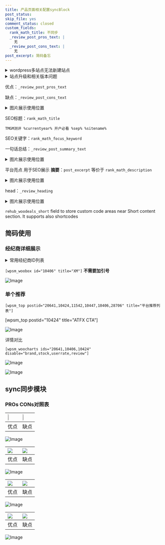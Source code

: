```yaml
---
title: 产品页面相关配置syncBlock
post_status: 
skip_file: yes
comment_status: closed
custom_fields:
  rank_math_title: 不同步
  _review_post_pros_text: |
    无
  _review_post_cons_text: |
    无
post_excerpt: 简码备忘
---
```

<details><summary>wordpress多站点无法新建站点</summary>

<li>和报错需要清理cookies一样的原因</li>
<li>wp-config.php里面<code>define( 'SUBDOMAIN_INSTALL', false );//子域名安装</code></li>
<li>新建子站点是用<code>define( 'SUBDOMAIN_INSTALL', true);//子域名安装</code> 完成以后，改成<code>false</code></li>
</details>

<details><summary>站点升级和相关版本问题</summary>

<p>wordpress：5.9.9
woocommerce：7.5.1
出现问题的地方：主题选项里面>><strong>Product layout >>compact style</strong></p>
<p>如何出现没有用过的字段 导致无法保存。先导出配置 然后进行修改，后面再次恢复即可。</p>
<p>出现部分字段无法显示时，需要返回默认布局后，对产品进行保存就好了。</p>
<p></p>
</details>

优点：`_review_post_pros_text`

缺点：`_review_post_cons_text`

<details><summary>图片展示使用位置</summary>

<img src="https://prod-files-secure.s3.us-west-2.amazonaws.com/39ed1227-6d7d-4570-be36-9ccd4a2c4241/f51d3d83-55d4-4bdf-9604-f37ec77ab556/Untitled.png?X-Amz-Algorithm=AWS4-HMAC-SHA256&X-Amz-Content-Sha256=UNSIGNED-PAYLOAD&X-Amz-Credential=ASIAZI2LB4666O6R2H5U%2F20250622%2Fus-west-2%2Fs3%2Faws4_request&X-Amz-Date=20250622T045520Z&X-Amz-Expires=3600&X-Amz-Security-Token=IQoJb3JpZ2luX2VjEPj%2F%2F%2F%2F%2F%2F%2F%2F%2F%2FwEaCXVzLXdlc3QtMiJIMEYCIQCWa6XM5fCWeJ59vZNZydt0%2BpugFa7cDm0up9QehDBUggIhAMp49H932pAD%2BUFDbVGUCWdKEl%2FMaI17Rl9JF8Y5XYwdKogECOH%2F%2F%2F%2F%2F%2F%2F%2F%2F%2FwEQABoMNjM3NDIzMTgzODA1Igwd2oJmqjxt2CKqz8Mq3ANw7BoEa7SiT41zT7thKOZ4rAa9ft%2FTcGyf6iRlMUDLWlbEG2mgKH31zg%2FrtauGfBRgeeFXivq0Fi1IGNsPVQQNcRbXYJYRgfV27HDcvMfvwLYLtmjnysZC%2Bw7hq6u0z2Hxk9hqw8Y%2BWB78DaCmEyOMI6sG90MMmxKHY5QsEfT6X8HpeFUW8TcDq2VXrxxf9f5mm94%2FmM5MggiJyBqWxitpM9F0tqkK8r4j8ESrIG%2FIfuVyT%2FzKtWd6%2BBtnpPpNo4w2n2MZa8z10eAHFjH2i9n2n62dGp8Q8k3eG%2Bbzyf9n6x7UucXKswUd%2BpECWPUCmQZh0zkI3UWgs8MPtWJEF9RUoUXWBxYLgC7zcOzbkaldrq%2FwU2ASSCuul3rXvyIhBkfHoKlwOH44qljgHrGKSQUF41PFzVNg6I60Hx8t6wMaQXzD2gksTo9I%2FTsdwhVD0k32nnSEBnAB3JBstz%2ByCRn4HJtrGBWQINKpQ98bz6Xm82EbNqrQlonIyoiAv1CbSkBbLsqrPHf%2BPjwTUoUqyVEDh0XYKsGBFN5sxlMzJZ94j6GYdAcwz2A0EefuW7E06qZOhgSIapTMHDpOtw833u%2BZ%2FenfBW6JXNFICjIrAjsVBXzaXf1pU07TGQCxPTDyjd3CBjqkATEEPtUfBIh0PA2p5KfgxLD6cEi46pC6FfqO%2B4o5fxQFlMF6%2F%2BrMuZmEVvzF3mLNac06SwILA%2BnUshnNUGT3TfZgapCPthyuu69AuajtXEFM5b8PLOCqljHZri%2BZ1a%2B9ZQ2bNuZ7zYi71hy0kS1%2BANvrJ2xlW0A5m4aAw7Ig6jmHL942EQFzYNHxWpMxxEs8Z2roA5vfNx9OZ%2Bl5DxfC86Uxzg03&X-Amz-Signature=a619a8c8c6d146e377077f0899df85fefe3049fff4693188aa86240ed04a4b70&X-Amz-SignedHeaders=host&x-amz-checksum-mode=ENABLED&x-id=GetObject" alt="Image">
</details>

SEO标题：`rank_math_title`

`TMGM测评 %currentyear% 开户必看 %sep% %sitename%`

SEO关键字：`rank_math_focus_keyword`

一句话总结：`_review_post_summary_text`

<details><summary>图片展示使用位置</summary>

<img src="https://prod-files-secure.s3.us-west-2.amazonaws.com/39ed1227-6d7d-4570-be36-9ccd4a2c4241/4b96a922-296c-4f4e-8630-d1c870cbce01/Untitled.png?X-Amz-Algorithm=AWS4-HMAC-SHA256&X-Amz-Content-Sha256=UNSIGNED-PAYLOAD&X-Amz-Credential=ASIAZI2LB466TEKDHDYM%2F20250622%2Fus-west-2%2Fs3%2Faws4_request&X-Amz-Date=20250622T045523Z&X-Amz-Expires=3600&X-Amz-Security-Token=IQoJb3JpZ2luX2VjEP3%2F%2F%2F%2F%2F%2F%2F%2F%2F%2FwEaCXVzLXdlc3QtMiJHMEUCIFEwbK7v5seF8L6HQJt9hMWW54NTko2acVoo846NYF4rAiEA7ZrUppEPlNeeLwDqeVsndIKuUohedV0JmGwk5Tg%2BLaAqiAQI5v%2F%2F%2F%2F%2F%2F%2F%2F%2F%2FARAAGgw2Mzc0MjMxODM4MDUiDMygFlBZoKcOchYh%2FircA9NUZnPfoNp2XsQqL17ImO1pm5zUy4RQgoUztGjpyOXEqSNv6qzQ0aAZnttzk70%2FlYV8%2BgH9Kkg8ZjhukqOjhIoI6B2huZZkkQ2%2F%2B6CjUI6WgBTIytqClOtFPsUg%2F5%2F919qG6y%2BGNu0804qCdI7MVSMO2LtZzxorvBr%2FWA1YdjjL83ZEbVrC5kn%2FGk5nITVPLxi%2FDckDWwCLfNuB27X5Rq85BPgdX9E6HAKi2xj1K1JarriEMV%2Bnkxp%2Bd4GVNWD2EBMcxdTsX1%2FJ0RGb2p1vDv8aszUXrerMNyY%2FOEXMFxoWU75RcYeDEGeCXKi4SU5PiniWLHm9MKkm7%2FC%2Fag%2FenijK5PUI0Z9XoJQfYj6%2FAIwWPl5T014USMqXWLqQIErrVei26lDR6ca6pNdD6nnkaTT9DNYMBrh1s9CTfFGyNLwt%2BbNR15bFy9WT4LUBC7uGXoc%2B47DNnjweY47yjz%2BGVaW2Z%2F254CL8Nmk3pfN5ty%2BUevHfu6moviyLF7uqrrDjrsXUckwahewt7E%2BS%2BIQ23s9vSQfQh2eqBul9PKNnorOWX%2BIeyjsEI%2BySMgoFDdIKiQKe%2FmWhHEwtPqnxm9PiEE7Ry6R2SMQvC%2FjcgO3lejj36RbjPgW6hYXrt0rQMNCL3sIGOqUBPaS6b3Ys6kf%2F1BP2QcElzXz%2BvDetP%2BawUgQBcSFCoWxVhUKvjRtzLou3ZdBv5IIb6rVrdPLlU6j9yE2E7WqV5tgyxLw0KpWLxkPlWFyUJPf2pQ5egtRPb76QLApigzA3yi5nZ8ekQgYtFwaSigqEd9WUfqhOX%2Fz0JmZNMRplwvvMNDLfo%2FO9%2BMfj704zycL6lThkUBgDMDO02GhsJaRcx9azF1eO&X-Amz-Signature=1a1b2887dda55d1fcb9185efb352301fa0b5b41121b1650cdc27b4781c9a3f8f&X-Amz-SignedHeaders=host&x-amz-checksum-mode=ENABLED&x-id=GetObject" alt="Image">
</details>

平台亮点 用于SEO展示 **摘要**：`post_excerpt`  等价于 `rank_math_description`

<details><summary>图片展示使用位置</summary>

<img src="https://prod-files-secure.s3.us-west-2.amazonaws.com/39ed1227-6d7d-4570-be36-9ccd4a2c4241/1ee11f63-b60a-4dfe-a7a7-d58ff23b5d88/Untitled.png?X-Amz-Algorithm=AWS4-HMAC-SHA256&X-Amz-Content-Sha256=UNSIGNED-PAYLOAD&X-Amz-Credential=ASIAZI2LB4664XUPMUAQ%2F20250622%2Fus-west-2%2Fs3%2Faws4_request&X-Amz-Date=20250622T045523Z&X-Amz-Expires=3600&X-Amz-Security-Token=IQoJb3JpZ2luX2VjEPr%2F%2F%2F%2F%2F%2F%2F%2F%2F%2FwEaCXVzLXdlc3QtMiJHMEUCIDzngPXkRtKNMr1rbwCEvY9fjLvnoLt%2B6R73GBrD50%2FCAiEAsLWyxTHVu9FiiOKDmmTv6VHcWpHfvE34jOi3lGrNJo4qiAQI4%2F%2F%2F%2F%2F%2F%2F%2F%2F%2F%2FARAAGgw2Mzc0MjMxODM4MDUiDOaCUsNPqbZiyU%2FNHyrcA%2FuEHMUzSRTPAyn9swwIs7skgyHzVktyLElPO7CeODpDSGCReCyIdwTEIAKrROLjf5Dc61XuV1ksGmdw5WG2kgAilntYhPmSesjiTntbO9BhF%2FJTPUXzLZobU7hB772Dupw7eUSyXns6xqY4EPZ88inpHb7c26D%2BwANbP0qoxeL7%2FC70b75IxAIUSHXJsXEmAdeNU6b0tPMx2IVxVyCFx6BONBiXAJk%2FdZBv950t3W%2BPnp7FUvQuRgLL9RowY9L6ekdnH5Ts1XH9K14zA8gTN0VLZ5e2wUwP%2Faw3VYMHSY5N38e2crbexopumOR5dFjpnhcU%2FkNJO9cQXtsDqkniMU98oABJ9FwUbLqKyAdH%2ByyH4ZTTm6TPdX5%2FOFho1ELJcnv9QuBkfn1ZMab7jP3vVq8QZcviZzsE%2BuV%2FxboawnLb8ZhITYn6mzcX6c5%2FUFo6dYFSJYAZf8sTbqtXaftOViUMFBeB2GHkng611omjpnHJ4n1MxyOvQ7cZqsN981ALPT3MTkRGxsKi0J7IRaY6XsfYDyyWWZiK6SKLfQmQ%2FFIrWY%2BXs2k83z0HdA8Tj0tPVG96oiJJ%2BjXnSY%2FdrMqIyzq72ren%2FmdH0PowOv4K7unfSqWNJ6ASLOmVn%2FILMJ2%2B3cIGOqUB5xPiVGlU0kp%2FB5SlHlCnmbxse3I0gucn3rhT1DqJEzQv1%2F09emrIkE%2Ba6nKUYzfQrOrTEC8GZyYNAwXqRYd2mYhfloOaqujfJaikjKSWd0QoUifmE5KRXXQff0eLnfPtcDGI18VAyoExsGmTWcHjeGYVxC9seNeqx5mhhE1ecQZccybVKbXAcu8gN96myFUnWNxBUvcn6dJhHOKxKFVElzqmTerX&X-Amz-Signature=2a3281e401de775a008c6b61c43b3572e009b80f6efce828e6753fc94fcaec4a&X-Amz-SignedHeaders=host&x-amz-checksum-mode=ENABLED&x-id=GetObject" alt="Image">
<img src="https://prod-files-secure.s3.us-west-2.amazonaws.com/39ed1227-6d7d-4570-be36-9ccd4a2c4241/ad4118b5-78d8-4fbe-801e-3b29b5d99c01/Untitled.png?X-Amz-Algorithm=AWS4-HMAC-SHA256&X-Amz-Content-Sha256=UNSIGNED-PAYLOAD&X-Amz-Credential=ASIAZI2LB4664XUPMUAQ%2F20250622%2Fus-west-2%2Fs3%2Faws4_request&X-Amz-Date=20250622T045523Z&X-Amz-Expires=3600&X-Amz-Security-Token=IQoJb3JpZ2luX2VjEPr%2F%2F%2F%2F%2F%2F%2F%2F%2F%2FwEaCXVzLXdlc3QtMiJHMEUCIDzngPXkRtKNMr1rbwCEvY9fjLvnoLt%2B6R73GBrD50%2FCAiEAsLWyxTHVu9FiiOKDmmTv6VHcWpHfvE34jOi3lGrNJo4qiAQI4%2F%2F%2F%2F%2F%2F%2F%2F%2F%2F%2FARAAGgw2Mzc0MjMxODM4MDUiDOaCUsNPqbZiyU%2FNHyrcA%2FuEHMUzSRTPAyn9swwIs7skgyHzVktyLElPO7CeODpDSGCReCyIdwTEIAKrROLjf5Dc61XuV1ksGmdw5WG2kgAilntYhPmSesjiTntbO9BhF%2FJTPUXzLZobU7hB772Dupw7eUSyXns6xqY4EPZ88inpHb7c26D%2BwANbP0qoxeL7%2FC70b75IxAIUSHXJsXEmAdeNU6b0tPMx2IVxVyCFx6BONBiXAJk%2FdZBv950t3W%2BPnp7FUvQuRgLL9RowY9L6ekdnH5Ts1XH9K14zA8gTN0VLZ5e2wUwP%2Faw3VYMHSY5N38e2crbexopumOR5dFjpnhcU%2FkNJO9cQXtsDqkniMU98oABJ9FwUbLqKyAdH%2ByyH4ZTTm6TPdX5%2FOFho1ELJcnv9QuBkfn1ZMab7jP3vVq8QZcviZzsE%2BuV%2FxboawnLb8ZhITYn6mzcX6c5%2FUFo6dYFSJYAZf8sTbqtXaftOViUMFBeB2GHkng611omjpnHJ4n1MxyOvQ7cZqsN981ALPT3MTkRGxsKi0J7IRaY6XsfYDyyWWZiK6SKLfQmQ%2FFIrWY%2BXs2k83z0HdA8Tj0tPVG96oiJJ%2BjXnSY%2FdrMqIyzq72ren%2FmdH0PowOv4K7unfSqWNJ6ASLOmVn%2FILMJ2%2B3cIGOqUB5xPiVGlU0kp%2FB5SlHlCnmbxse3I0gucn3rhT1DqJEzQv1%2F09emrIkE%2Ba6nKUYzfQrOrTEC8GZyYNAwXqRYd2mYhfloOaqujfJaikjKSWd0QoUifmE5KRXXQff0eLnfPtcDGI18VAyoExsGmTWcHjeGYVxC9seNeqx5mhhE1ecQZccybVKbXAcu8gN96myFUnWNxBUvcn6dJhHOKxKFVElzqmTerX&X-Amz-Signature=f955bfcfc589b12117055e6c924e3e3f9d281f1d235469b4eee1548fcae4ee8d&X-Amz-SignedHeaders=host&x-amz-checksum-mode=ENABLED&x-id=GetObject" alt="Image">
<img src="https://prod-files-secure.s3.us-west-2.amazonaws.com/39ed1227-6d7d-4570-be36-9ccd4a2c4241/a38cf7c9-a79c-4b64-9e94-13589fe0758b/Untitled.png?X-Amz-Algorithm=AWS4-HMAC-SHA256&X-Amz-Content-Sha256=UNSIGNED-PAYLOAD&X-Amz-Credential=ASIAZI2LB4664XUPMUAQ%2F20250622%2Fus-west-2%2Fs3%2Faws4_request&X-Amz-Date=20250622T045523Z&X-Amz-Expires=3600&X-Amz-Security-Token=IQoJb3JpZ2luX2VjEPr%2F%2F%2F%2F%2F%2F%2F%2F%2F%2FwEaCXVzLXdlc3QtMiJHMEUCIDzngPXkRtKNMr1rbwCEvY9fjLvnoLt%2B6R73GBrD50%2FCAiEAsLWyxTHVu9FiiOKDmmTv6VHcWpHfvE34jOi3lGrNJo4qiAQI4%2F%2F%2F%2F%2F%2F%2F%2F%2F%2F%2FARAAGgw2Mzc0MjMxODM4MDUiDOaCUsNPqbZiyU%2FNHyrcA%2FuEHMUzSRTPAyn9swwIs7skgyHzVktyLElPO7CeODpDSGCReCyIdwTEIAKrROLjf5Dc61XuV1ksGmdw5WG2kgAilntYhPmSesjiTntbO9BhF%2FJTPUXzLZobU7hB772Dupw7eUSyXns6xqY4EPZ88inpHb7c26D%2BwANbP0qoxeL7%2FC70b75IxAIUSHXJsXEmAdeNU6b0tPMx2IVxVyCFx6BONBiXAJk%2FdZBv950t3W%2BPnp7FUvQuRgLL9RowY9L6ekdnH5Ts1XH9K14zA8gTN0VLZ5e2wUwP%2Faw3VYMHSY5N38e2crbexopumOR5dFjpnhcU%2FkNJO9cQXtsDqkniMU98oABJ9FwUbLqKyAdH%2ByyH4ZTTm6TPdX5%2FOFho1ELJcnv9QuBkfn1ZMab7jP3vVq8QZcviZzsE%2BuV%2FxboawnLb8ZhITYn6mzcX6c5%2FUFo6dYFSJYAZf8sTbqtXaftOViUMFBeB2GHkng611omjpnHJ4n1MxyOvQ7cZqsN981ALPT3MTkRGxsKi0J7IRaY6XsfYDyyWWZiK6SKLfQmQ%2FFIrWY%2BXs2k83z0HdA8Tj0tPVG96oiJJ%2BjXnSY%2FdrMqIyzq72ren%2FmdH0PowOv4K7unfSqWNJ6ASLOmVn%2FILMJ2%2B3cIGOqUB5xPiVGlU0kp%2FB5SlHlCnmbxse3I0gucn3rhT1DqJEzQv1%2F09emrIkE%2Ba6nKUYzfQrOrTEC8GZyYNAwXqRYd2mYhfloOaqujfJaikjKSWd0QoUifmE5KRXXQff0eLnfPtcDGI18VAyoExsGmTWcHjeGYVxC9seNeqx5mhhE1ecQZccybVKbXAcu8gN96myFUnWNxBUvcn6dJhHOKxKFVElzqmTerX&X-Amz-Signature=309323d57e2aad2f038cdfacb15693aca14a1387e781ac9ad210524693600a26&X-Amz-SignedHeaders=host&x-amz-checksum-mode=ENABLED&x-id=GetObject" alt="Image">
<img src="https://prod-files-secure.s3.us-west-2.amazonaws.com/39ed1227-6d7d-4570-be36-9ccd4a2c4241/7da6fc1e-d2ac-42ae-8c75-cb5749aa18f6/Untitled.png?X-Amz-Algorithm=AWS4-HMAC-SHA256&X-Amz-Content-Sha256=UNSIGNED-PAYLOAD&X-Amz-Credential=ASIAZI2LB4664XUPMUAQ%2F20250622%2Fus-west-2%2Fs3%2Faws4_request&X-Amz-Date=20250622T045523Z&X-Amz-Expires=3600&X-Amz-Security-Token=IQoJb3JpZ2luX2VjEPr%2F%2F%2F%2F%2F%2F%2F%2F%2F%2FwEaCXVzLXdlc3QtMiJHMEUCIDzngPXkRtKNMr1rbwCEvY9fjLvnoLt%2B6R73GBrD50%2FCAiEAsLWyxTHVu9FiiOKDmmTv6VHcWpHfvE34jOi3lGrNJo4qiAQI4%2F%2F%2F%2F%2F%2F%2F%2F%2F%2F%2FARAAGgw2Mzc0MjMxODM4MDUiDOaCUsNPqbZiyU%2FNHyrcA%2FuEHMUzSRTPAyn9swwIs7skgyHzVktyLElPO7CeODpDSGCReCyIdwTEIAKrROLjf5Dc61XuV1ksGmdw5WG2kgAilntYhPmSesjiTntbO9BhF%2FJTPUXzLZobU7hB772Dupw7eUSyXns6xqY4EPZ88inpHb7c26D%2BwANbP0qoxeL7%2FC70b75IxAIUSHXJsXEmAdeNU6b0tPMx2IVxVyCFx6BONBiXAJk%2FdZBv950t3W%2BPnp7FUvQuRgLL9RowY9L6ekdnH5Ts1XH9K14zA8gTN0VLZ5e2wUwP%2Faw3VYMHSY5N38e2crbexopumOR5dFjpnhcU%2FkNJO9cQXtsDqkniMU98oABJ9FwUbLqKyAdH%2ByyH4ZTTm6TPdX5%2FOFho1ELJcnv9QuBkfn1ZMab7jP3vVq8QZcviZzsE%2BuV%2FxboawnLb8ZhITYn6mzcX6c5%2FUFo6dYFSJYAZf8sTbqtXaftOViUMFBeB2GHkng611omjpnHJ4n1MxyOvQ7cZqsN981ALPT3MTkRGxsKi0J7IRaY6XsfYDyyWWZiK6SKLfQmQ%2FFIrWY%2BXs2k83z0HdA8Tj0tPVG96oiJJ%2BjXnSY%2FdrMqIyzq72ren%2FmdH0PowOv4K7unfSqWNJ6ASLOmVn%2FILMJ2%2B3cIGOqUB5xPiVGlU0kp%2FB5SlHlCnmbxse3I0gucn3rhT1DqJEzQv1%2F09emrIkE%2Ba6nKUYzfQrOrTEC8GZyYNAwXqRYd2mYhfloOaqujfJaikjKSWd0QoUifmE5KRXXQff0eLnfPtcDGI18VAyoExsGmTWcHjeGYVxC9seNeqx5mhhE1ecQZccybVKbXAcu8gN96myFUnWNxBUvcn6dJhHOKxKFVElzqmTerX&X-Amz-Signature=6989d927281fb87bd8f589a55a4966d64ca9a287700e08d49d558c46ad0084f8&X-Amz-SignedHeaders=host&x-amz-checksum-mode=ENABLED&x-id=GetObject" alt="Image">
<img src="https://prod-files-secure.s3.us-west-2.amazonaws.com/39ed1227-6d7d-4570-be36-9ccd4a2c4241/7e97f40a-eaee-47f5-b2f9-475f96808fa7/Untitled.png?X-Amz-Algorithm=AWS4-HMAC-SHA256&X-Amz-Content-Sha256=UNSIGNED-PAYLOAD&X-Amz-Credential=ASIAZI2LB4664XUPMUAQ%2F20250622%2Fus-west-2%2Fs3%2Faws4_request&X-Amz-Date=20250622T045523Z&X-Amz-Expires=3600&X-Amz-Security-Token=IQoJb3JpZ2luX2VjEPr%2F%2F%2F%2F%2F%2F%2F%2F%2F%2FwEaCXVzLXdlc3QtMiJHMEUCIDzngPXkRtKNMr1rbwCEvY9fjLvnoLt%2B6R73GBrD50%2FCAiEAsLWyxTHVu9FiiOKDmmTv6VHcWpHfvE34jOi3lGrNJo4qiAQI4%2F%2F%2F%2F%2F%2F%2F%2F%2F%2F%2FARAAGgw2Mzc0MjMxODM4MDUiDOaCUsNPqbZiyU%2FNHyrcA%2FuEHMUzSRTPAyn9swwIs7skgyHzVktyLElPO7CeODpDSGCReCyIdwTEIAKrROLjf5Dc61XuV1ksGmdw5WG2kgAilntYhPmSesjiTntbO9BhF%2FJTPUXzLZobU7hB772Dupw7eUSyXns6xqY4EPZ88inpHb7c26D%2BwANbP0qoxeL7%2FC70b75IxAIUSHXJsXEmAdeNU6b0tPMx2IVxVyCFx6BONBiXAJk%2FdZBv950t3W%2BPnp7FUvQuRgLL9RowY9L6ekdnH5Ts1XH9K14zA8gTN0VLZ5e2wUwP%2Faw3VYMHSY5N38e2crbexopumOR5dFjpnhcU%2FkNJO9cQXtsDqkniMU98oABJ9FwUbLqKyAdH%2ByyH4ZTTm6TPdX5%2FOFho1ELJcnv9QuBkfn1ZMab7jP3vVq8QZcviZzsE%2BuV%2FxboawnLb8ZhITYn6mzcX6c5%2FUFo6dYFSJYAZf8sTbqtXaftOViUMFBeB2GHkng611omjpnHJ4n1MxyOvQ7cZqsN981ALPT3MTkRGxsKi0J7IRaY6XsfYDyyWWZiK6SKLfQmQ%2FFIrWY%2BXs2k83z0HdA8Tj0tPVG96oiJJ%2BjXnSY%2FdrMqIyzq72ren%2FmdH0PowOv4K7unfSqWNJ6ASLOmVn%2FILMJ2%2B3cIGOqUB5xPiVGlU0kp%2FB5SlHlCnmbxse3I0gucn3rhT1DqJEzQv1%2F09emrIkE%2Ba6nKUYzfQrOrTEC8GZyYNAwXqRYd2mYhfloOaqujfJaikjKSWd0QoUifmE5KRXXQff0eLnfPtcDGI18VAyoExsGmTWcHjeGYVxC9seNeqx5mhhE1ecQZccybVKbXAcu8gN96myFUnWNxBUvcn6dJhHOKxKFVElzqmTerX&X-Amz-Signature=5d4af96b46b7bb11da8f487c2c028a78587760ff36ef5498756fb24c24f08898&X-Amz-SignedHeaders=host&x-amz-checksum-mode=ENABLED&x-id=GetObject" alt="Image">
</details>

head：`_review_heading`

<details><summary>图片展示使用位置</summary>

<img src="https://prod-files-secure.s3.us-west-2.amazonaws.com/39ed1227-6d7d-4570-be36-9ccd4a2c4241/3a4650ad-9887-415c-889a-edd51fa54f27/Untitled.png?X-Amz-Algorithm=AWS4-HMAC-SHA256&X-Amz-Content-Sha256=UNSIGNED-PAYLOAD&X-Amz-Credential=ASIAZI2LB466RXXSMQ2K%2F20250622%2Fus-west-2%2Fs3%2Faws4_request&X-Amz-Date=20250622T045525Z&X-Amz-Expires=3600&X-Amz-Security-Token=IQoJb3JpZ2luX2VjEPj%2F%2F%2F%2F%2F%2F%2F%2F%2F%2FwEaCXVzLXdlc3QtMiJGMEQCIHyF8B6WnYuRu%2BDN%2B7HDCWIPb2X4yeB3Aha9hphnGT9yAiBX43TpNEYbIrtatnMQSYawvS1sI%2BQxZSoKPxsiGFA%2FVSqIBAjh%2F%2F%2F%2F%2F%2F%2F%2F%2F%2F8BEAAaDDYzNzQyMzE4MzgwNSIMN9v48lccomjcRfZCKtwDNStFE42vb2IV5MH0y4kFGrGVWm6oMPJIsnmRlGyJ0%2FY8T7JMcIMd5af%2Fvqsb2oEjLq3Jzv9ws6q%2F0NrJ1KZqyG2dqBAjV9EAm9u5n%2Boks8FSfzgqfIB2Gj9WWzFjn%2BtJPVnsxD5AdXrIWstgkEg90rCwgAUhCDYH%2FDiKhupSbpRve%2FeMCFWddK%2B0FN7jNGa0b5AJgbm8Vg9QB3HJasWQaNwboUNn1wMKmwLjkedb96Il7%2BIEnGB8jZvNQXuYMwr51sAsRqNT0lLw3voFMa9udXWKDnuLWvHjMeBpBAgAv%2BGSeIqqgn24qa43mwbPV5L34X6mhU%2FN7aKg1Zq9xG8MrLrTRKu%2FA83vq5vWipF115q8CShIfF5dJ7Q1Hc6Pb7gj36DXimDuAUie7SqLZq%2B1jZf1CuWzzdNODlCrktYJOkJvAFkQp%2FV5qgNcqA20xDEBfG6XGsxPZKbjO4egtLrvjeFXYFraPJ6zu7kQ6EptEIiPD%2BB%2F4XcExGcEoVNmRsjCGase8b%2BMd46Ary2TCzfnye%2B%2BlFS%2Buf9yDuZ7hz%2F7jHK%2FL0YD3pvMYOL%2B9OqcF7Q2o2HPj9lSNCO0CpbLwocG4wT89CifpeyzjZ6TKILfimpF5f8IPeybvSvPzPIww5HdwgY6pgFqsSNIl1kCUZAv7toqY0mOmuFrtff%2BIZDpewY4SgRSs1nWaffAvCjBmHzzDICSJTreclcwbZ0PyfizINRHjUkquo2qiSezng2lsF2v2Af7H9o55U39Oeo0IxxUMLuH1dt5zguG2ctt4eKiWjHTY6O9iXMWnLC8m%2BVLtfLqW0ZI5Ua33ZM%2BFuu7lnVpP8z2DZPZSxyonG7yU6kHXg5ICPY0L7t2OElt&X-Amz-Signature=a00d716583196e2334e931245aa6f9dd721c2c94c7bc668fcb21488c8e5e3015&X-Amz-SignedHeaders=host&x-amz-checksum-mode=ENABLED&x-id=GetObject" alt="Image">
</details>

`rehub_woodeals_short`	field to store custom code areas near Short content section. It supports also shortcodes



## 简码使用

### 经纪商详细展示

<details><summary>常用经纪商ID列表</summary>

<pre><code class="php">嘉盛 ===> 20641  [wpsm_woobox id="20641" title="嘉盛"]
易信easymarkets ===> 11542  [wpsm_woobox id="11542" title="易信easymarkets"]
ATFX外汇 ===> 10424  [wpsm_woobox id="10424" title="ATFX"]
XM ===> 10406  [wpsm_woobox id="10406" title="XM"]
TMGM ===> 29622  [wpsm_woobox id="29622" title="TMGM"]
HYCM ===> 10447  [wpsm_woobox id="10447" title="HYCM"]
fpmarkets澳福外汇 ===> 20639  [wpsm_woobox id="20639" title="fpmarkets澳福外汇"]</code></pre>
</details>

`[wpsm_woobox id="10406" title="XM"]` **不需要加引号**

![Image](https://prod-files-secure.s3.us-west-2.amazonaws.com/39ed1227-6d7d-4570-be36-9ccd4a2c4241/4f898f9d-0fa7-4e43-acd3-ac6bc7be575a/Untitled.png?X-Amz-Algorithm=AWS4-HMAC-SHA256&X-Amz-Content-Sha256=UNSIGNED-PAYLOAD&X-Amz-Credential=ASIAZI2LB4666AWG7M7P%2F20250622%2Fus-west-2%2Fs3%2Faws4_request&X-Amz-Date=20250622T045519Z&X-Amz-Expires=3600&X-Amz-Security-Token=IQoJb3JpZ2luX2VjEPz%2F%2F%2F%2F%2F%2F%2F%2F%2F%2FwEaCXVzLXdlc3QtMiJHMEUCIQC5vJI7O%2FZ4y%2BbLy6RBmvisKQPFD6WV5l740OIhp6k%2BdgIgZ9T0DA4eGYxaX4kFat5e%2BC80Vdt2abR55NMRgnfEqFEqiAQI5f%2F%2F%2F%2F%2F%2F%2F%2F%2F%2FARAAGgw2Mzc0MjMxODM4MDUiDAT2sX8HmRX8VbCf4SrcA24B8gUwPD7taB65C9pDF4G%2BkVCJEmfR73OvN6rhN%2FNtRCTz8tM8TagahNxzdRRNJ7GKfal%2BKqSV79V7jLetNNirs8z5afOiqTyeRoIomQlbSDXqhptcw7BNBtxffg%2BPbXpgSaFBjehFL9QSUmx%2FKAfUaEPFRU7aYlUuyYzU2a5JtNKq0Igot%2BR%2Bh8NONpqccLnvjUwzB45QRwHBpIqqUuzRKYubUfCulSO1kUK5ZlGgCd%2FFgJpbwacmCKnz%2FLLNJRmJ1wOgfndlamQv6FSJVIuyeREEFEbBnt6bJHrElYlth0pJqkeiSCQdJkYqG%2Fzou%2FebHfCnIqoptNZ1hp8vHkNN4zzamBqqf0GPU5XpnVDcbKsL73zg5mXDCNw4NV%2BjfHCxqqPGzJdL%2BL9%2F4faEzJ4eUfpRHXaiPpprGFfXlE87LXiRlc5N6%2BtRcVQQnfqMq%2FBMultWQAk6KXd0N7vqY4cNW0%2FArqZNrnmyHF2cVlUKxQBYtva0LoLGEs1s8vEXqBKL8oZe8giR%2BMIaP%2F8pj2r4WVzulapLGPe5bj5O%2Ba45tXr0nv4EytgWMoGdhtPKar%2Fe6H0lsU6ehQxKlC9zr7e%2B%2BP%2F9sFkCMitASc%2FivdbbuLqHJ3TrmPOCqmhTMM793cIGOqUBPcHQvFnj1z6fVVioEohULSHadq1EMx1349dyEae7g4rfy93AMShHG3TkG4HUNYn%2BUINtdiEkUi%2BUQfaruyK4LHjfoHk8E41%2BldxwnodK8TpLN9rgsqIsy%2FG061%2FkyFT3JN6DZdYCVFADaNaLzQfHYT%2Fkb82aqI%2FAeiaQT9y4WUBUs0blCF6JnF5D2ksTC6MTghuEUo1YpMHcInhWTmCOMNSAAGJb&X-Amz-Signature=104a83cde2555b81d8aef869569bc99bf51501a60ac74e6fc9ee5df2892c1423&X-Amz-SignedHeaders=host&x-amz-checksum-mode=ENABLED&x-id=GetObject)

### 单个推荐
`[wpsm_top postid="20641,10424,11542,10447,10406,28706" title="平台推荐列表"]`

[wpsm_top postid="10424" title="ATFX CTA"]

![Image](https://prod-files-secure.s3.us-west-2.amazonaws.com/39ed1227-6d7d-4570-be36-9ccd4a2c4241/5ac620dc-51a8-48b6-b55d-91f47299193c/Untitled.png?X-Amz-Algorithm=AWS4-HMAC-SHA256&X-Amz-Content-Sha256=UNSIGNED-PAYLOAD&X-Amz-Credential=ASIAZI2LB4666AWG7M7P%2F20250622%2Fus-west-2%2Fs3%2Faws4_request&X-Amz-Date=20250622T045519Z&X-Amz-Expires=3600&X-Amz-Security-Token=IQoJb3JpZ2luX2VjEPz%2F%2F%2F%2F%2F%2F%2F%2F%2F%2FwEaCXVzLXdlc3QtMiJHMEUCIQC5vJI7O%2FZ4y%2BbLy6RBmvisKQPFD6WV5l740OIhp6k%2BdgIgZ9T0DA4eGYxaX4kFat5e%2BC80Vdt2abR55NMRgnfEqFEqiAQI5f%2F%2F%2F%2F%2F%2F%2F%2F%2F%2FARAAGgw2Mzc0MjMxODM4MDUiDAT2sX8HmRX8VbCf4SrcA24B8gUwPD7taB65C9pDF4G%2BkVCJEmfR73OvN6rhN%2FNtRCTz8tM8TagahNxzdRRNJ7GKfal%2BKqSV79V7jLetNNirs8z5afOiqTyeRoIomQlbSDXqhptcw7BNBtxffg%2BPbXpgSaFBjehFL9QSUmx%2FKAfUaEPFRU7aYlUuyYzU2a5JtNKq0Igot%2BR%2Bh8NONpqccLnvjUwzB45QRwHBpIqqUuzRKYubUfCulSO1kUK5ZlGgCd%2FFgJpbwacmCKnz%2FLLNJRmJ1wOgfndlamQv6FSJVIuyeREEFEbBnt6bJHrElYlth0pJqkeiSCQdJkYqG%2Fzou%2FebHfCnIqoptNZ1hp8vHkNN4zzamBqqf0GPU5XpnVDcbKsL73zg5mXDCNw4NV%2BjfHCxqqPGzJdL%2BL9%2F4faEzJ4eUfpRHXaiPpprGFfXlE87LXiRlc5N6%2BtRcVQQnfqMq%2FBMultWQAk6KXd0N7vqY4cNW0%2FArqZNrnmyHF2cVlUKxQBYtva0LoLGEs1s8vEXqBKL8oZe8giR%2BMIaP%2F8pj2r4WVzulapLGPe5bj5O%2Ba45tXr0nv4EytgWMoGdhtPKar%2Fe6H0lsU6ehQxKlC9zr7e%2B%2BP%2F9sFkCMitASc%2FivdbbuLqHJ3TrmPOCqmhTMM793cIGOqUBPcHQvFnj1z6fVVioEohULSHadq1EMx1349dyEae7g4rfy93AMShHG3TkG4HUNYn%2BUINtdiEkUi%2BUQfaruyK4LHjfoHk8E41%2BldxwnodK8TpLN9rgsqIsy%2FG061%2FkyFT3JN6DZdYCVFADaNaLzQfHYT%2Fkb82aqI%2FAeiaQT9y4WUBUs0blCF6JnF5D2ksTC6MTghuEUo1YpMHcInhWTmCOMNSAAGJb&X-Amz-Signature=0021fe1e5cbe580f4b57b66458f421b54d32caf6b0d18f637ca4b69b33e734d0&X-Amz-SignedHeaders=host&x-amz-checksum-mode=ENABLED&x-id=GetObject)

详情对比

`[wpsm_woocharts ids="20641,10406,10424" disable="brand,stock,userrate,review"]`

![Image](https://prod-files-secure.s3.us-west-2.amazonaws.com/39ed1227-6d7d-4570-be36-9ccd4a2c4241/bf3ba45f-b9f3-4295-8aef-b4a495fd25f4/Untitled.png?X-Amz-Algorithm=AWS4-HMAC-SHA256&X-Amz-Content-Sha256=UNSIGNED-PAYLOAD&X-Amz-Credential=ASIAZI2LB4666AWG7M7P%2F20250622%2Fus-west-2%2Fs3%2Faws4_request&X-Amz-Date=20250622T045519Z&X-Amz-Expires=3600&X-Amz-Security-Token=IQoJb3JpZ2luX2VjEPz%2F%2F%2F%2F%2F%2F%2F%2F%2F%2FwEaCXVzLXdlc3QtMiJHMEUCIQC5vJI7O%2FZ4y%2BbLy6RBmvisKQPFD6WV5l740OIhp6k%2BdgIgZ9T0DA4eGYxaX4kFat5e%2BC80Vdt2abR55NMRgnfEqFEqiAQI5f%2F%2F%2F%2F%2F%2F%2F%2F%2F%2FARAAGgw2Mzc0MjMxODM4MDUiDAT2sX8HmRX8VbCf4SrcA24B8gUwPD7taB65C9pDF4G%2BkVCJEmfR73OvN6rhN%2FNtRCTz8tM8TagahNxzdRRNJ7GKfal%2BKqSV79V7jLetNNirs8z5afOiqTyeRoIomQlbSDXqhptcw7BNBtxffg%2BPbXpgSaFBjehFL9QSUmx%2FKAfUaEPFRU7aYlUuyYzU2a5JtNKq0Igot%2BR%2Bh8NONpqccLnvjUwzB45QRwHBpIqqUuzRKYubUfCulSO1kUK5ZlGgCd%2FFgJpbwacmCKnz%2FLLNJRmJ1wOgfndlamQv6FSJVIuyeREEFEbBnt6bJHrElYlth0pJqkeiSCQdJkYqG%2Fzou%2FebHfCnIqoptNZ1hp8vHkNN4zzamBqqf0GPU5XpnVDcbKsL73zg5mXDCNw4NV%2BjfHCxqqPGzJdL%2BL9%2F4faEzJ4eUfpRHXaiPpprGFfXlE87LXiRlc5N6%2BtRcVQQnfqMq%2FBMultWQAk6KXd0N7vqY4cNW0%2FArqZNrnmyHF2cVlUKxQBYtva0LoLGEs1s8vEXqBKL8oZe8giR%2BMIaP%2F8pj2r4WVzulapLGPe5bj5O%2Ba45tXr0nv4EytgWMoGdhtPKar%2Fe6H0lsU6ehQxKlC9zr7e%2B%2BP%2F9sFkCMitASc%2FivdbbuLqHJ3TrmPOCqmhTMM793cIGOqUBPcHQvFnj1z6fVVioEohULSHadq1EMx1349dyEae7g4rfy93AMShHG3TkG4HUNYn%2BUINtdiEkUi%2BUQfaruyK4LHjfoHk8E41%2BldxwnodK8TpLN9rgsqIsy%2FG061%2FkyFT3JN6DZdYCVFADaNaLzQfHYT%2Fkb82aqI%2FAeiaQT9y4WUBUs0blCF6JnF5D2ksTC6MTghuEUo1YpMHcInhWTmCOMNSAAGJb&X-Amz-Signature=44fffec1cc8a74ff0f89063b6faa0400e7e3ed5d8fa302f5e34ee454635948ef&X-Amz-SignedHeaders=host&x-amz-checksum-mode=ENABLED&x-id=GetObject)

![Image](https://prod-files-secure.s3.us-west-2.amazonaws.com/39ed1227-6d7d-4570-be36-9ccd4a2c4241/30bc56ef-f383-4b48-9768-2ebc9e436ec0/Untitled.png?X-Amz-Algorithm=AWS4-HMAC-SHA256&X-Amz-Content-Sha256=UNSIGNED-PAYLOAD&X-Amz-Credential=ASIAZI2LB4666AWG7M7P%2F20250622%2Fus-west-2%2Fs3%2Faws4_request&X-Amz-Date=20250622T045519Z&X-Amz-Expires=3600&X-Amz-Security-Token=IQoJb3JpZ2luX2VjEPz%2F%2F%2F%2F%2F%2F%2F%2F%2F%2FwEaCXVzLXdlc3QtMiJHMEUCIQC5vJI7O%2FZ4y%2BbLy6RBmvisKQPFD6WV5l740OIhp6k%2BdgIgZ9T0DA4eGYxaX4kFat5e%2BC80Vdt2abR55NMRgnfEqFEqiAQI5f%2F%2F%2F%2F%2F%2F%2F%2F%2F%2FARAAGgw2Mzc0MjMxODM4MDUiDAT2sX8HmRX8VbCf4SrcA24B8gUwPD7taB65C9pDF4G%2BkVCJEmfR73OvN6rhN%2FNtRCTz8tM8TagahNxzdRRNJ7GKfal%2BKqSV79V7jLetNNirs8z5afOiqTyeRoIomQlbSDXqhptcw7BNBtxffg%2BPbXpgSaFBjehFL9QSUmx%2FKAfUaEPFRU7aYlUuyYzU2a5JtNKq0Igot%2BR%2Bh8NONpqccLnvjUwzB45QRwHBpIqqUuzRKYubUfCulSO1kUK5ZlGgCd%2FFgJpbwacmCKnz%2FLLNJRmJ1wOgfndlamQv6FSJVIuyeREEFEbBnt6bJHrElYlth0pJqkeiSCQdJkYqG%2Fzou%2FebHfCnIqoptNZ1hp8vHkNN4zzamBqqf0GPU5XpnVDcbKsL73zg5mXDCNw4NV%2BjfHCxqqPGzJdL%2BL9%2F4faEzJ4eUfpRHXaiPpprGFfXlE87LXiRlc5N6%2BtRcVQQnfqMq%2FBMultWQAk6KXd0N7vqY4cNW0%2FArqZNrnmyHF2cVlUKxQBYtva0LoLGEs1s8vEXqBKL8oZe8giR%2BMIaP%2F8pj2r4WVzulapLGPe5bj5O%2Ba45tXr0nv4EytgWMoGdhtPKar%2Fe6H0lsU6ehQxKlC9zr7e%2B%2BP%2F9sFkCMitASc%2FivdbbuLqHJ3TrmPOCqmhTMM793cIGOqUBPcHQvFnj1z6fVVioEohULSHadq1EMx1349dyEae7g4rfy93AMShHG3TkG4HUNYn%2BUINtdiEkUi%2BUQfaruyK4LHjfoHk8E41%2BldxwnodK8TpLN9rgsqIsy%2FG061%2FkyFT3JN6DZdYCVFADaNaLzQfHYT%2Fkb82aqI%2FAeiaQT9y4WUBUs0blCF6JnF5D2ksTC6MTghuEUo1YpMHcInhWTmCOMNSAAGJb&X-Amz-Signature=bb070b3e398acfab4cbda69f7386696fc5cfc5c8e848881594d9f51432453f19&X-Amz-SignedHeaders=host&x-amz-checksum-mode=ENABLED&x-id=GetObject)

## sync同步模块

### PROs CONs对照表

| <img src="https://cdn.ifttt.fun/gh/jarlin8/OSS@main/icons/customize/pros.svg" height="auto" width="37.3%"> | <img src="https://cdn.ifttt.fun/gh/jarlin8/OSS@main/icons/customize/cons.svg" height="auto" width="28.8%"> |
| :--- | :--- |
| 优点 | 缺点 |

![Image](https://prod-files-secure.s3.us-west-2.amazonaws.com/39ed1227-6d7d-4570-be36-9ccd4a2c4241/8742b755-dfb5-4004-9a5f-d6e561664bd8/Untitled.png?X-Amz-Algorithm=AWS4-HMAC-SHA256&X-Amz-Content-Sha256=UNSIGNED-PAYLOAD&X-Amz-Credential=ASIAZI2LB4666AWG7M7P%2F20250622%2Fus-west-2%2Fs3%2Faws4_request&X-Amz-Date=20250622T045519Z&X-Amz-Expires=3600&X-Amz-Security-Token=IQoJb3JpZ2luX2VjEPz%2F%2F%2F%2F%2F%2F%2F%2F%2F%2FwEaCXVzLXdlc3QtMiJHMEUCIQC5vJI7O%2FZ4y%2BbLy6RBmvisKQPFD6WV5l740OIhp6k%2BdgIgZ9T0DA4eGYxaX4kFat5e%2BC80Vdt2abR55NMRgnfEqFEqiAQI5f%2F%2F%2F%2F%2F%2F%2F%2F%2F%2FARAAGgw2Mzc0MjMxODM4MDUiDAT2sX8HmRX8VbCf4SrcA24B8gUwPD7taB65C9pDF4G%2BkVCJEmfR73OvN6rhN%2FNtRCTz8tM8TagahNxzdRRNJ7GKfal%2BKqSV79V7jLetNNirs8z5afOiqTyeRoIomQlbSDXqhptcw7BNBtxffg%2BPbXpgSaFBjehFL9QSUmx%2FKAfUaEPFRU7aYlUuyYzU2a5JtNKq0Igot%2BR%2Bh8NONpqccLnvjUwzB45QRwHBpIqqUuzRKYubUfCulSO1kUK5ZlGgCd%2FFgJpbwacmCKnz%2FLLNJRmJ1wOgfndlamQv6FSJVIuyeREEFEbBnt6bJHrElYlth0pJqkeiSCQdJkYqG%2Fzou%2FebHfCnIqoptNZ1hp8vHkNN4zzamBqqf0GPU5XpnVDcbKsL73zg5mXDCNw4NV%2BjfHCxqqPGzJdL%2BL9%2F4faEzJ4eUfpRHXaiPpprGFfXlE87LXiRlc5N6%2BtRcVQQnfqMq%2FBMultWQAk6KXd0N7vqY4cNW0%2FArqZNrnmyHF2cVlUKxQBYtva0LoLGEs1s8vEXqBKL8oZe8giR%2BMIaP%2F8pj2r4WVzulapLGPe5bj5O%2Ba45tXr0nv4EytgWMoGdhtPKar%2Fe6H0lsU6ehQxKlC9zr7e%2B%2BP%2F9sFkCMitASc%2FivdbbuLqHJ3TrmPOCqmhTMM793cIGOqUBPcHQvFnj1z6fVVioEohULSHadq1EMx1349dyEae7g4rfy93AMShHG3TkG4HUNYn%2BUINtdiEkUi%2BUQfaruyK4LHjfoHk8E41%2BldxwnodK8TpLN9rgsqIsy%2FG061%2FkyFT3JN6DZdYCVFADaNaLzQfHYT%2Fkb82aqI%2FAeiaQT9y4WUBUs0blCF6JnF5D2ksTC6MTghuEUo1YpMHcInhWTmCOMNSAAGJb&X-Amz-Signature=b414f2d27de37680bd81eb8819d7bb808c46c42fe2e75d655a70d2b7170b0c27&X-Amz-SignedHeaders=host&x-amz-checksum-mode=ENABLED&x-id=GetObject)

| <img src="https://cdn.ifttt.fun/gh/jarlin8/OSS@main/icons/customize/pros1.svg" height="auto"> | <img src="https://cdn.ifttt.fun/gh/jarlin8/OSS@main/icons/customize/cons1.svg" height="auto"> |
| :--- | :--- |
| 优点 | 缺点 |

![Image](https://prod-files-secure.s3.us-west-2.amazonaws.com/39ed1227-6d7d-4570-be36-9ccd4a2c4241/806358f8-c9c4-4e17-bb35-c6c76a5397a5/Untitled.png?X-Amz-Algorithm=AWS4-HMAC-SHA256&X-Amz-Content-Sha256=UNSIGNED-PAYLOAD&X-Amz-Credential=ASIAZI2LB4666AWG7M7P%2F20250622%2Fus-west-2%2Fs3%2Faws4_request&X-Amz-Date=20250622T045519Z&X-Amz-Expires=3600&X-Amz-Security-Token=IQoJb3JpZ2luX2VjEPz%2F%2F%2F%2F%2F%2F%2F%2F%2F%2FwEaCXVzLXdlc3QtMiJHMEUCIQC5vJI7O%2FZ4y%2BbLy6RBmvisKQPFD6WV5l740OIhp6k%2BdgIgZ9T0DA4eGYxaX4kFat5e%2BC80Vdt2abR55NMRgnfEqFEqiAQI5f%2F%2F%2F%2F%2F%2F%2F%2F%2F%2FARAAGgw2Mzc0MjMxODM4MDUiDAT2sX8HmRX8VbCf4SrcA24B8gUwPD7taB65C9pDF4G%2BkVCJEmfR73OvN6rhN%2FNtRCTz8tM8TagahNxzdRRNJ7GKfal%2BKqSV79V7jLetNNirs8z5afOiqTyeRoIomQlbSDXqhptcw7BNBtxffg%2BPbXpgSaFBjehFL9QSUmx%2FKAfUaEPFRU7aYlUuyYzU2a5JtNKq0Igot%2BR%2Bh8NONpqccLnvjUwzB45QRwHBpIqqUuzRKYubUfCulSO1kUK5ZlGgCd%2FFgJpbwacmCKnz%2FLLNJRmJ1wOgfndlamQv6FSJVIuyeREEFEbBnt6bJHrElYlth0pJqkeiSCQdJkYqG%2Fzou%2FebHfCnIqoptNZ1hp8vHkNN4zzamBqqf0GPU5XpnVDcbKsL73zg5mXDCNw4NV%2BjfHCxqqPGzJdL%2BL9%2F4faEzJ4eUfpRHXaiPpprGFfXlE87LXiRlc5N6%2BtRcVQQnfqMq%2FBMultWQAk6KXd0N7vqY4cNW0%2FArqZNrnmyHF2cVlUKxQBYtva0LoLGEs1s8vEXqBKL8oZe8giR%2BMIaP%2F8pj2r4WVzulapLGPe5bj5O%2Ba45tXr0nv4EytgWMoGdhtPKar%2Fe6H0lsU6ehQxKlC9zr7e%2B%2BP%2F9sFkCMitASc%2FivdbbuLqHJ3TrmPOCqmhTMM793cIGOqUBPcHQvFnj1z6fVVioEohULSHadq1EMx1349dyEae7g4rfy93AMShHG3TkG4HUNYn%2BUINtdiEkUi%2BUQfaruyK4LHjfoHk8E41%2BldxwnodK8TpLN9rgsqIsy%2FG061%2FkyFT3JN6DZdYCVFADaNaLzQfHYT%2Fkb82aqI%2FAeiaQT9y4WUBUs0blCF6JnF5D2ksTC6MTghuEUo1YpMHcInhWTmCOMNSAAGJb&X-Amz-Signature=ca4d186367d2ad75790f158524a06fb6897976104fc2de1a53eb614d314aaedc&X-Amz-SignedHeaders=host&x-amz-checksum-mode=ENABLED&x-id=GetObject)

| <img src="https://cdn.ifttt.fun/gh/jarlin8/OSS@main/icons/customize/pros2.svg" height="auto"> | <img src="https://cdn.ifttt.fun/gh/jarlin8/OSS@main/icons/customize/cons2.svg" height="auto"> |
| :--- | :--- |
| 优点 | 缺点 |

![Image](https://prod-files-secure.s3.us-west-2.amazonaws.com/39ed1227-6d7d-4570-be36-9ccd4a2c4241/a9245ec9-70dd-4005-b534-0d54315fc5f3/Untitled.png?X-Amz-Algorithm=AWS4-HMAC-SHA256&X-Amz-Content-Sha256=UNSIGNED-PAYLOAD&X-Amz-Credential=ASIAZI2LB4666AWG7M7P%2F20250622%2Fus-west-2%2Fs3%2Faws4_request&X-Amz-Date=20250622T045519Z&X-Amz-Expires=3600&X-Amz-Security-Token=IQoJb3JpZ2luX2VjEPz%2F%2F%2F%2F%2F%2F%2F%2F%2F%2FwEaCXVzLXdlc3QtMiJHMEUCIQC5vJI7O%2FZ4y%2BbLy6RBmvisKQPFD6WV5l740OIhp6k%2BdgIgZ9T0DA4eGYxaX4kFat5e%2BC80Vdt2abR55NMRgnfEqFEqiAQI5f%2F%2F%2F%2F%2F%2F%2F%2F%2F%2FARAAGgw2Mzc0MjMxODM4MDUiDAT2sX8HmRX8VbCf4SrcA24B8gUwPD7taB65C9pDF4G%2BkVCJEmfR73OvN6rhN%2FNtRCTz8tM8TagahNxzdRRNJ7GKfal%2BKqSV79V7jLetNNirs8z5afOiqTyeRoIomQlbSDXqhptcw7BNBtxffg%2BPbXpgSaFBjehFL9QSUmx%2FKAfUaEPFRU7aYlUuyYzU2a5JtNKq0Igot%2BR%2Bh8NONpqccLnvjUwzB45QRwHBpIqqUuzRKYubUfCulSO1kUK5ZlGgCd%2FFgJpbwacmCKnz%2FLLNJRmJ1wOgfndlamQv6FSJVIuyeREEFEbBnt6bJHrElYlth0pJqkeiSCQdJkYqG%2Fzou%2FebHfCnIqoptNZ1hp8vHkNN4zzamBqqf0GPU5XpnVDcbKsL73zg5mXDCNw4NV%2BjfHCxqqPGzJdL%2BL9%2F4faEzJ4eUfpRHXaiPpprGFfXlE87LXiRlc5N6%2BtRcVQQnfqMq%2FBMultWQAk6KXd0N7vqY4cNW0%2FArqZNrnmyHF2cVlUKxQBYtva0LoLGEs1s8vEXqBKL8oZe8giR%2BMIaP%2F8pj2r4WVzulapLGPe5bj5O%2Ba45tXr0nv4EytgWMoGdhtPKar%2Fe6H0lsU6ehQxKlC9zr7e%2B%2BP%2F9sFkCMitASc%2FivdbbuLqHJ3TrmPOCqmhTMM793cIGOqUBPcHQvFnj1z6fVVioEohULSHadq1EMx1349dyEae7g4rfy93AMShHG3TkG4HUNYn%2BUINtdiEkUi%2BUQfaruyK4LHjfoHk8E41%2BldxwnodK8TpLN9rgsqIsy%2FG061%2FkyFT3JN6DZdYCVFADaNaLzQfHYT%2Fkb82aqI%2FAeiaQT9y4WUBUs0blCF6JnF5D2ksTC6MTghuEUo1YpMHcInhWTmCOMNSAAGJb&X-Amz-Signature=7e488ef75d0ef8bbf8d693acce8f16a0917c5739d22a69c693a0f572aa673d66&X-Amz-SignedHeaders=host&x-amz-checksum-mode=ENABLED&x-id=GetObject)

| <img src="https://cdn.ifttt.fun/gh/jarlin8/OSS@main/icons/customize/pros3.svg" height="auto"> | <img src="https://cdn.ifttt.fun/gh/jarlin8/OSS@main/icons/customize/cons3.svg" height="auto"> |
| :--- | :--- |
| 优点 | 缺点 |

![Image](https://prod-files-secure.s3.us-west-2.amazonaws.com/39ed1227-6d7d-4570-be36-9ccd4a2c4241/e1e580a2-2e5c-4780-9ff4-19c318fc2284/Untitled.png?X-Amz-Algorithm=AWS4-HMAC-SHA256&X-Amz-Content-Sha256=UNSIGNED-PAYLOAD&X-Amz-Credential=ASIAZI2LB4666AWG7M7P%2F20250622%2Fus-west-2%2Fs3%2Faws4_request&X-Amz-Date=20250622T045519Z&X-Amz-Expires=3600&X-Amz-Security-Token=IQoJb3JpZ2luX2VjEPz%2F%2F%2F%2F%2F%2F%2F%2F%2F%2FwEaCXVzLXdlc3QtMiJHMEUCIQC5vJI7O%2FZ4y%2BbLy6RBmvisKQPFD6WV5l740OIhp6k%2BdgIgZ9T0DA4eGYxaX4kFat5e%2BC80Vdt2abR55NMRgnfEqFEqiAQI5f%2F%2F%2F%2F%2F%2F%2F%2F%2F%2FARAAGgw2Mzc0MjMxODM4MDUiDAT2sX8HmRX8VbCf4SrcA24B8gUwPD7taB65C9pDF4G%2BkVCJEmfR73OvN6rhN%2FNtRCTz8tM8TagahNxzdRRNJ7GKfal%2BKqSV79V7jLetNNirs8z5afOiqTyeRoIomQlbSDXqhptcw7BNBtxffg%2BPbXpgSaFBjehFL9QSUmx%2FKAfUaEPFRU7aYlUuyYzU2a5JtNKq0Igot%2BR%2Bh8NONpqccLnvjUwzB45QRwHBpIqqUuzRKYubUfCulSO1kUK5ZlGgCd%2FFgJpbwacmCKnz%2FLLNJRmJ1wOgfndlamQv6FSJVIuyeREEFEbBnt6bJHrElYlth0pJqkeiSCQdJkYqG%2Fzou%2FebHfCnIqoptNZ1hp8vHkNN4zzamBqqf0GPU5XpnVDcbKsL73zg5mXDCNw4NV%2BjfHCxqqPGzJdL%2BL9%2F4faEzJ4eUfpRHXaiPpprGFfXlE87LXiRlc5N6%2BtRcVQQnfqMq%2FBMultWQAk6KXd0N7vqY4cNW0%2FArqZNrnmyHF2cVlUKxQBYtva0LoLGEs1s8vEXqBKL8oZe8giR%2BMIaP%2F8pj2r4WVzulapLGPe5bj5O%2Ba45tXr0nv4EytgWMoGdhtPKar%2Fe6H0lsU6ehQxKlC9zr7e%2B%2BP%2F9sFkCMitASc%2FivdbbuLqHJ3TrmPOCqmhTMM793cIGOqUBPcHQvFnj1z6fVVioEohULSHadq1EMx1349dyEae7g4rfy93AMShHG3TkG4HUNYn%2BUINtdiEkUi%2BUQfaruyK4LHjfoHk8E41%2BldxwnodK8TpLN9rgsqIsy%2FG061%2FkyFT3JN6DZdYCVFADaNaLzQfHYT%2Fkb82aqI%2FAeiaQT9y4WUBUs0blCF6JnF5D2ksTC6MTghuEUo1YpMHcInhWTmCOMNSAAGJb&X-Amz-Signature=98d1903f449c2447e5e3745f6a231eb68df68837dcd8f779ff481338530d5c16&X-Amz-SignedHeaders=host&x-amz-checksum-mode=ENABLED&x-id=GetObject)